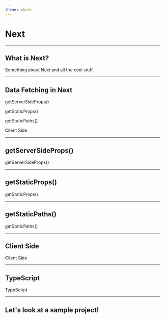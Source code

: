 ```yaml
---
theme: white
---
```


# Next

---

## What is Next?

Something about Next and all the cool stuff.

---

## Data Fetching in Next

<div class='align-left'>
getServerSideProps()

<!-- .element: class="fragment" -->

getStaticProps()

<!-- .element: class="fragment" -->

getStaticPaths()

<!-- .element: class="fragment" -->

Client Side

<!-- .element: class="fragment" -->
</div>

---

## getServerSideProps()

getServerSideProps()

---

## getStaticProps()

getStaticProps()

---

## getStaticPaths()

getStaticPaths()

---

## Client Side

Client Side

---

## TypeScript

TypeScript

---

## Let's look at a sample project!
